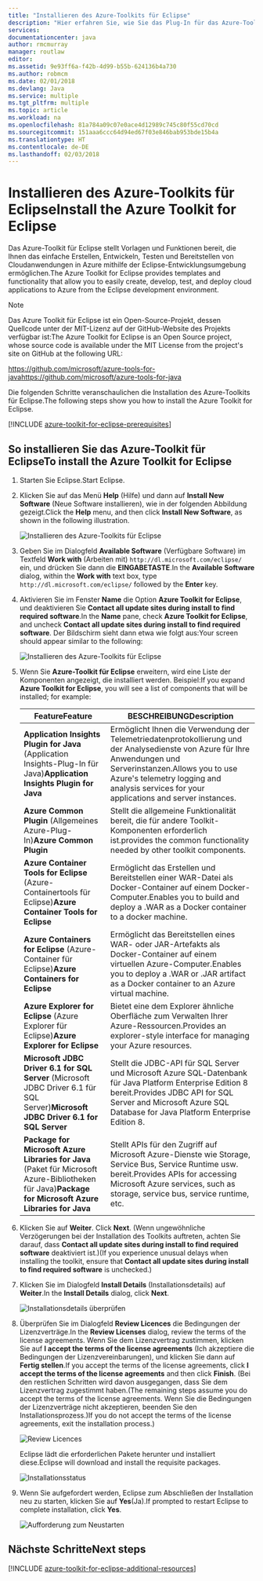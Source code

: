 ```yaml
---
title: "Installieren des Azure-Toolkits für Eclipse"
description: "Hier erfahren Sie, wie Sie das Plug-In für das Azure-Toolkit für Eclipse installieren, um in Azure Cloudanwendungen zu erstellen und bereitzustellen."
services: 
documentationcenter: java
author: rmcmurray
manager: routlaw
editor: 
ms.assetid: 9e93ff6a-f42b-4d99-b55b-624136b4a730
ms.author: robmcm
ms.date: 02/01/2018
ms.devlang: Java
ms.service: multiple
ms.tgt_pltfrm: multiple
ms.topic: article
ms.workload: na
ms.openlocfilehash: 81a784a09c07e0ace4d12989c745c80f55cd70cd
ms.sourcegitcommit: 151aaa6ccc64d94ed67f03e846bab953bde15b4a
ms.translationtype: HT
ms.contentlocale: de-DE
ms.lasthandoff: 02/03/2018
---
```

# <a name="install-the-azure-toolkit-for-eclipse"></a><span data-ttu-id="2e0e2-103">Installieren des Azure-Toolkits für Eclipse</span><span class="sxs-lookup"><span data-stu-id="2e0e2-103">Install the Azure Toolkit for Eclipse</span></span>

<span data-ttu-id="2e0e2-104">Das Azure-Toolkit für Eclipse stellt Vorlagen und Funktionen bereit, die Ihnen das einfache Erstellen, Entwickeln, Testen und Bereitstellen von Cloudanwendungen in Azure mithilfe der Eclipse-Entwicklungsumgebung ermöglichen.</span><span class="sxs-lookup"><span data-stu-id="2e0e2-104">The Azure Toolkit for Eclipse provides templates and functionality that allow you to easily create, develop, test, and deploy cloud applications to Azure from the Eclipse development environment.</span></span>

> [!NOTE] 
> 
> <span data-ttu-id="2e0e2-105">Das Azure Toolkit für Eclipse ist ein Open-Source-Projekt, dessen Quellcode unter der MIT-Lizenz auf der GitHub-Website des Projekts verfügbar ist:</span><span class="sxs-lookup"><span data-stu-id="2e0e2-105">The Azure Toolkit for Eclipse is an Open Source project, whose source code is available under the MIT License from the project's site on GitHub at the following URL:</span></span> 
> 
> <span data-ttu-id="2e0e2-106"><https://github.com/microsoft/azure-tools-for-java></span><span class="sxs-lookup"><span data-stu-id="2e0e2-106"><https://github.com/microsoft/azure-tools-for-java></span></span> 
> 

<span data-ttu-id="2e0e2-107">Die folgenden Schritte veranschaulichen die Installation des Azure-Toolkits für Eclipse.</span><span class="sxs-lookup"><span data-stu-id="2e0e2-107">The following steps show you how to install the Azure Toolkit for Eclipse.</span></span>

[!INCLUDE [azure-toolkit-for-eclipse-prerequisites](../includes/azure-toolkit-for-eclipse-prerequisites.md)]

## <a name="to-install-the-azure-toolkit-for-eclipse"></a><span data-ttu-id="2e0e2-108">So installieren Sie das Azure-Toolkit für Eclipse</span><span class="sxs-lookup"><span data-stu-id="2e0e2-108">To install the Azure Toolkit for Eclipse</span></span>

1. <span data-ttu-id="2e0e2-109">Starten Sie Eclipse.</span><span class="sxs-lookup"><span data-stu-id="2e0e2-109">Start Eclipse.</span></span>

1. <span data-ttu-id="2e0e2-110">Klicken Sie auf das Menü **Help** (Hilfe) und dann auf **Install New Software** (Neue Software installieren), wie in der folgenden Abbildung gezeigt.</span><span class="sxs-lookup"><span data-stu-id="2e0e2-110">Click the **Help** menu, and then click **Install New Software**, as shown in the following illustration.</span></span>
   
   ![Installieren des Azure-Toolkits für Eclipse][01]

1. <span data-ttu-id="2e0e2-112">Geben Sie im Dialogfeld **Available Software** (Verfügbare Software) im Textfeld **Work with** (Arbeiten mit) `http://dl.microsoft.com/eclipse/` ein, und drücken Sie dann die **EINGABETASTE**.</span><span class="sxs-lookup"><span data-stu-id="2e0e2-112">In the **Available Software** dialog, within the **Work with** text box, type `http://dl.microsoft.com/eclipse/` followed by the **Enter** key.</span></span>

1. <span data-ttu-id="2e0e2-113">Aktivieren Sie im Fenster **Name** die Option **Azure Toolkit for Eclipse**, und deaktivieren Sie **Contact all update sites during install to find required software**.</span><span class="sxs-lookup"><span data-stu-id="2e0e2-113">In the **Name** pane, check **Azure Toolkit for Eclipse**, and uncheck **Contact all update sites during install to find required software**.</span></span> <span data-ttu-id="2e0e2-114">Der Bildschirm sieht dann etwa wie folgt aus:</span><span class="sxs-lookup"><span data-stu-id="2e0e2-114">Your screen should appear similar to the following:</span></span>
   
   ![Installieren des Azure-Toolkits für Eclipse][02]

1. <span data-ttu-id="2e0e2-116">Wenn Sie **Azure-Toolkit für Eclipse** erweitern, wird eine Liste der Komponenten angezeigt, die installiert werden. Beispiel:</span><span class="sxs-lookup"><span data-stu-id="2e0e2-116">If you expand **Azure Toolkit for Eclipse**, you will see a list of components that will be installed; for example:</span></span>

   | <span data-ttu-id="2e0e2-117">Feature</span><span class="sxs-lookup"><span data-stu-id="2e0e2-117">Feature</span></span> | <span data-ttu-id="2e0e2-118">BESCHREIBUNG</span><span class="sxs-lookup"><span data-stu-id="2e0e2-118">Description</span></span> | 
   |---|---| 
   | <span data-ttu-id="2e0e2-119">**Application Insights Plugin for Java** (Application Insights-Plug-In für Java)</span><span class="sxs-lookup"><span data-stu-id="2e0e2-119">**Application Insights Plugin for Java**</span></span> | <span data-ttu-id="2e0e2-120">Ermöglicht Ihnen die Verwendung der Telemetriedatenprotokollierung und der Analysedienste von Azure für Ihre Anwendungen und Serverinstanzen.</span><span class="sxs-lookup"><span data-stu-id="2e0e2-120">Allows you to use Azure's telemetry logging and analysis services for your applications and server instances.</span></span> | 
   | <span data-ttu-id="2e0e2-121">**Azure Common Plugin** (Allgemeines Azure-Plug-In)</span><span class="sxs-lookup"><span data-stu-id="2e0e2-121">**Azure Common Plugin**</span></span> | <span data-ttu-id="2e0e2-122">Stellt die allgemeine Funktionalität bereit, die für andere Toolkit-Komponenten erforderlich ist.</span><span class="sxs-lookup"><span data-stu-id="2e0e2-122">provides the common functionality needed by other toolkit components.</span></span> | 
   | <span data-ttu-id="2e0e2-123">**Azure Container Tools for Eclipse** (Azure-Containertools für Eclipse)</span><span class="sxs-lookup"><span data-stu-id="2e0e2-123">**Azure Container Tools for Eclipse**</span></span> | <span data-ttu-id="2e0e2-124">Ermöglicht das Erstellen und Bereitstellen einer WAR-Datei als Docker-Container auf einem Docker-Computer.</span><span class="sxs-lookup"><span data-stu-id="2e0e2-124">Enables you to build and deploy a .WAR as a Docker container to a docker machine.</span></span> | 
   | <span data-ttu-id="2e0e2-125">**Azure Containers for Eclipse** (Azure-Container für Eclipse)</span><span class="sxs-lookup"><span data-stu-id="2e0e2-125">**Azure Containers for Eclipse**</span></span> | <span data-ttu-id="2e0e2-126">Ermöglicht das Bereitstellen eines WAR- oder JAR-Artefakts als Docker-Container auf einem virtuellen Azure-Computer.</span><span class="sxs-lookup"><span data-stu-id="2e0e2-126">Enables you to deploy a .WAR or .JAR artifact as a Docker container to an Azure virtual machine.</span></span> | 
   | <span data-ttu-id="2e0e2-127">**Azure Explorer for Eclipse** (Azure Explorer für Eclipse)</span><span class="sxs-lookup"><span data-stu-id="2e0e2-127">**Azure Explorer for Eclipse**</span></span> | <span data-ttu-id="2e0e2-128">Bietet eine dem Explorer ähnliche Oberfläche zum Verwalten Ihrer Azure-Ressourcen.</span><span class="sxs-lookup"><span data-stu-id="2e0e2-128">Provides an explorer-style interface for managing your Azure resources.</span></span> | 
   | <span data-ttu-id="2e0e2-129">**Microsoft JDBC Driver 6.1 for SQL Server** (Microsoft JDBC Driver 6.1 für SQL Server)</span><span class="sxs-lookup"><span data-stu-id="2e0e2-129">**Microsoft JDBC Driver 6.1 for SQL Server**</span></span> | <span data-ttu-id="2e0e2-130">Stellt die JDBC-API für SQL Server und Microsoft Azure SQL-Datenbank für Java Platform Enterprise Edition 8 bereit.</span><span class="sxs-lookup"><span data-stu-id="2e0e2-130">Provides JDBC API for SQL Server and Microsoft Azure SQL Database for Java Platform Enterprise Edition 8.</span></span> | 
   | <span data-ttu-id="2e0e2-131">**Package for Microsoft Azure Libraries for Java** (Paket für Microsoft Azure-Bibliotheken für Java)</span><span class="sxs-lookup"><span data-stu-id="2e0e2-131">**Package for Microsoft Azure Libraries for Java**</span></span> | <span data-ttu-id="2e0e2-132">Stellt APIs für den Zugriff auf Microsoft Azure-Dienste wie Storage, Service Bus, Service Runtime usw. bereit.</span><span class="sxs-lookup"><span data-stu-id="2e0e2-132">Provides APIs for accessing Microsoft Azure services, such as storage, service bus, service runtime, etc.</span></span> | 

1. <span data-ttu-id="2e0e2-133">Klicken Sie auf **Weiter**.
</span><span class="sxs-lookup"><span data-stu-id="2e0e2-133">Click **Next**.</span></span> <span data-ttu-id="2e0e2-134">(Wenn ungewöhnliche Verzögerungen bei der Installation des Toolkits auftreten, achten Sie darauf, dass **Contact all update sites during install to find required software** deaktiviert ist.)</span><span class="sxs-lookup"><span data-stu-id="2e0e2-134">(If you experience unusual delays when installing the toolkit, ensure that **Contact all update sites during install to find required software** is unchecked.)</span></span>

1. <span data-ttu-id="2e0e2-135">Klicken Sie im Dialogfeld **Install Details** (Installationsdetails) auf **Weiter**.</span><span class="sxs-lookup"><span data-stu-id="2e0e2-135">In the **Install Details** dialog, click **Next**.</span></span>
   
   ![Installationsdetails überprüfen][03]

1. <span data-ttu-id="2e0e2-137">Überprüfen Sie im Dialogfeld **Review Licences** die Bedingungen der Lizenzverträge.</span><span class="sxs-lookup"><span data-stu-id="2e0e2-137">In the **Review Licenses** dialog, review the terms of the license agreements.</span></span> <span data-ttu-id="2e0e2-138">Wenn Sie dem Lizenzvertrag zustimmen, klicken Sie auf **I accept the terms of the license agreements** (Ich akzeptiere die Bedingungen der Lizenzvereinbarungen), und klicken Sie dann auf **Fertig stellen**.</span><span class="sxs-lookup"><span data-stu-id="2e0e2-138">If you accept the terms of the license agreements, click **I accept the terms of the license agreements** and then click **Finish**.</span></span> <span data-ttu-id="2e0e2-139">(Bei den restlichen Schritten wird davon ausgegangen, dass Sie dem Lizenzvertrag zugestimmt haben.</span><span class="sxs-lookup"><span data-stu-id="2e0e2-139">(The remaining steps assume you do accept the terms of the license agreements.</span></span> <span data-ttu-id="2e0e2-140">Wenn Sie die Bedingungen der Lizenzverträge nicht akzeptieren, beenden Sie den Installationsprozess.)</span><span class="sxs-lookup"><span data-stu-id="2e0e2-140">If you do not accept the terms of the license agreements, exit the installation process.)</span></span>
   
   ![Review Licences][04]
   
   <span data-ttu-id="2e0e2-142">Eclipse lädt die erforderlichen Pakete herunter und installiert diese.</span><span class="sxs-lookup"><span data-stu-id="2e0e2-142">Eclipse will download and install the requisite packages.</span></span>
   
   ![Installationsstatus][05]

1. <span data-ttu-id="2e0e2-144">Wenn Sie aufgefordert werden, Eclipse zum Abschließen der Installation neu zu starten, klicken Sie auf **Yes**(Ja).</span><span class="sxs-lookup"><span data-stu-id="2e0e2-144">If prompted to restart Eclipse to complete installation, click **Yes**.</span></span>
   
   ![Aufforderung zum Neustarten][06]

## <a name="next-steps"></a><span data-ttu-id="2e0e2-146">Nächste Schritte</span><span class="sxs-lookup"><span data-stu-id="2e0e2-146">Next steps</span></span>

[!INCLUDE [azure-toolkit-for-eclipse-additional-resources](../includes/azure-toolkit-for-eclipse-additional-resources.md)]

<!-- URL List -->

<!-- Legacy MSDN URL = https://msdn.microsoft.com/library/azure/hh690946.aspx -->

<!-- IMG List -->

[01]: media/azure-toolkit-for-eclipse-installation/eclipse-installation-01.png
[02]: media/azure-toolkit-for-eclipse-installation/eclipse-installation-02.png
[03]: media/azure-toolkit-for-eclipse-installation/eclipse-installation-03.png
[04]: media/azure-toolkit-for-eclipse-installation/eclipse-installation-04.png
[05]: media/azure-toolkit-for-eclipse-installation/eclipse-installation-05.png
[06]: media/azure-toolkit-for-eclipse-installation/eclipse-installation-06.png
